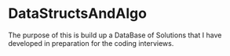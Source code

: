# DataStructsAndAlgo
The purpose of this is build up a DataBase of Solutions that I have developed in preparation for the coding interviews.
